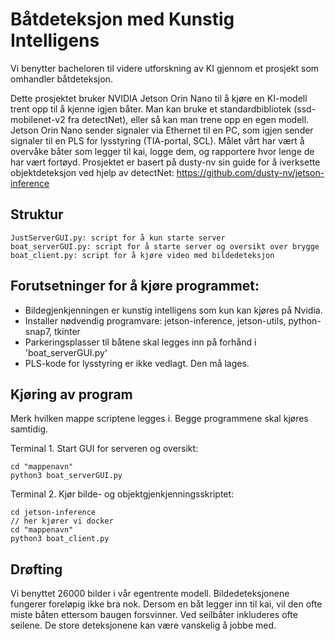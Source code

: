# **Båtdeteksjon med Kunstig Intelligens**
Vi benytter bacheloren til videre utforskning av KI gjennom et prosjekt som omhandler båtdeteksjon.

Dette prosjektet bruker NVIDIA Jetson Orin Nano til å kjøre en KI-modell trent opp til å kjenne igjen båter. Man kan bruke et standardbibliotek (ssd-mobilenet-v2 fra detectNet), eller så kan man trene opp en egen modell. Jetson Orin Nano sender signaler via Ethernet til en PC, som igjen sender signaler til en PLS for lysstyring (TIA-portal, SCL). Målet vårt har vært å overvåke båter som legger til kai, logge dem, og rapportere hvor lenge de har vært fortøyd.
Prosjektet er basert på dusty-nv sin guide for å iverksette objektdeteksjon ved hjelp av detectNet: https://github.com/dusty-nv/jetson-inference

## **Struktur**

    JustServerGUI.py: script for å kun starte server
    boat_serverGUI.py: script for å starte server og oversikt over brygge
    boat_client.py: script for å kjøre video med bildedeteksjon

## **Forutsetninger for å kjøre programmet:**

- Bildegjenkjenningen er kunstig intelligens som kun kan kjøres på Nvidia.
- Installer nødvendig programvare: jetson-inference, jetson-utils, python-snap7, tkinter
- Parkeringsplasser til båtene skal legges inn på forhånd i 'boat_serverGUI.py'
- PLS-kode for lysstyring er ikke vedlagt. Den må lages.


## **Kjøring av program**

Merk hvilken mappe scriptene legges i. Begge programmene skal kjøres samtidig.

Terminal 1. Start GUI for serveren og oversikt:

    cd "mappenavn"
    python3 boat_serverGUI.py

Terminal 2. Kjør bilde- og objektgjenkjenningsskriptet:

    cd jetson-inference
    // her kjører vi docker
    cd "mappenavn"
    python3 boat_client.py

## **Drøfting**

Vi benyttet 26000 bilder i vår egentrente modell. Bildedeteksjonene fungerer foreløpig ikke bra nok. Dersom en båt legger inn til kai, vil den ofte miste båten ettersom baugen forsvinner. Ved seilbåter inkluderes ofte seilene. De store deteksjonene kan være vanskelig å jobbe med.
